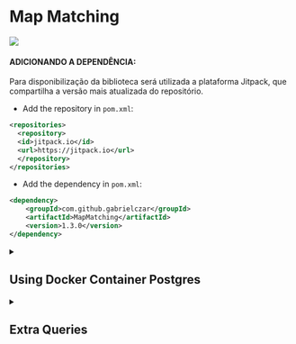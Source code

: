 # Map Matching
[![](https://jitpack.io/v/GabrielCzar/MapMatching.svg)](https://jitpack.io/#GabrielCzar/MapMatching)

#### ADICIONANDO A DEPENDÊNCIA:  
Para disponibilização da biblioteca será utilizada a plataforma Jitpack, que compartilha a versão mais atualizada do repositório.
	
- Add the repository in ```pom.xml```:
	
```xml
<repositories>
  <repository>
  <id>jitpack.io</id>
  <url>https://jitpack.io</url>
  </repository>
</repositories>
```

- Add the dependency in ```pom.xml```:

```xml
<dependency>
    <groupId>com.github.gabrielczar</groupId>
    <artifactId>MapMatching</artifactId>
    <version>1.3.0</version>
</dependency>
```
<details>
 <summary><h2>
  Using Docker Container Postgres
 </summary></h2>
 
- Criar local para armazenar dados

```docker volume create pg_data```

- Criar instancia do postgis
```shell
docker run --name=trajectory-data-postgis -d -e POSTGRES_USER=postgres -e POSTGRES_PASS=postgres -e POSTGRES_DBNAME=trajectory-data -e ALLOW_IP_RANGE=0.0.0.0/0 -p 5432:5432 -v pg_data:/var/lib/postgresql --restart=always kartoza/postgis:9.6-2.4
```
</details>

<details>
 <summary><h2>
  Extra Queries
 </summary></h2>

- Add column for geometry
```sql
alter table taxi_data add column geom geometry;
```

- Create table with taxis inside the osm
```sql
create table taxi_data_osm (
 id serial primary key,  
 taxi_id integer, 
 datetime timestamp,
 longitude double precision,
 latitude double precision
);
```
- Add column for id in taxi_data
```sql
alter table taxi_data add column id serial primary key;
```

- Create geometrys for cada taxi position
```sql
update taxi_data
set geom = ST_SetSRID(ST_MakePoint(t.long, t.lat), 4326)
from (
       select id, longitude as long, 
         latitude as lat from taxi_data) as t
WHERE t.id = taxi_data.id;

```

- Search by date interval
```sql
SELECT * FROM taxi_data WHERE date_time::date >= date '2008-02-02' AND date_time::date < date '2008-02-03';
``` 
</details>
